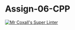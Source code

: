 # Assign-06-CPP
[![Mr Coxall's Super Linter](https://github.com/ICS3U-Programming-PeterS/Assign-06-CPP/workflows/Mr%20Coxall's%20Super%20Linter/badge.svg)](https://github.com/ICS3U-Programming-PeterS/Assign-06-CPP/actions/)
